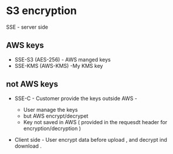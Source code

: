 # S3 encryption
SSE - server side

## AWS keys  
* SSE-S3 (AES-256) - AWS manged keys  
* SSE-KMS (AWS-KMS)  -My KMS key 

## not AWS keys 
* SSE-C - Customer provide the keys outside AWS - 
  - User manage the keys 
  - but AWS encrypt/decrypet 
  - Key not saved in AWS ( provided in the requesdt header for encryption/decryption  )

* Client side - User encrypt data before upload , and decrypt ind download  .

